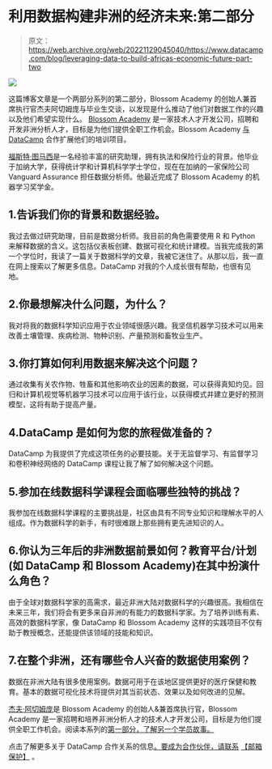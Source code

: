 # 利用数据构建非洲的经济未来:第二部分

> 原文：<https://web.archive.org/web/20221129045040/https://www.datacamp.com/blog/leveraging-data-to-build-africas-economic-future-part-two>

[![](img/459c88e1fc0081290068396008d28da7.png)](https://web.archive.org/web/20220630230131/https://s3.amazonaws.com/assets.datacamp.com/email/other/Blossom+Academy.pdf)

这篇博客文章是一个两部分系列的第二部分，Blossom Academy 的创始人兼首席执行官杰夫阿切姆庞与毕业生交谈，以发现是什么推动了他们对数据工作的兴趣以及他们希望实现什么。 [Blossom Academy](https://web.archive.org/web/20220630230131/https://www.blossomacademy.co/) 是一家技术人才开发公司，招聘和开发非洲分析人才，目标是为他们提供全职工作机会。Blossom Academy [与 DataCamp](https://web.archive.org/web/20220630230131/https://s3.amazonaws.com/assets.datacamp.com/email/other/Blossom+Academy.pdf) 合作扩展他们的培训项目。

[福斯特·图马西](https://web.archive.org/web/20220630230131/https://www.linkedin.com/in/foster-twumasi-365798122/)是一名经验丰富的研究助理，拥有执法和保险行业的背景。他毕业于加纳大学，获得统计学和计算机科学学士学位，现在在加纳的一家保险公司 Vanguard Assurance 担任数据分析师。他最近完成了 Blossom Academy 的机器学习奖学金。

## 1.告诉我们你的背景和数据经验。

我过去做过研究助理，目前是数据分析师。我目前的角色需要使用 R 和 Python 来解释数据的含义。这包括仪表板创建、数据可视化和统计建模。当我完成我的第一个学位时，我读了一篇关于数据科学的文章，我被它迷住了。从那以后，我一直在网上搜索以了解更多信息。DataCamp 对我的个人成长很有帮助，也很有见地。

## 2.你最想解决什么问题，为什么？

我对将我的数据科学知识应用于农业领域很感兴趣。我坚信机器学习技术可以用来改善土壤管理、疾病检测、物种识别、产量预测和畜牧业生产。

## 3.你打算如何利用数据来解决这个问题？

通过收集有关农作物、牲畜和其他影响农业的因素的数据，可以获得真知灼见。回归和计算机视觉等机器学习技术可以应用于该行业，以获得模式并建立更好的预测模型，这将有助于提高产量。

## 4.DataCamp 是如何为您的旅程做准备的？

DataCamp 为我提供了完成这项任务的必要技能。关于无监督学习、有监督学习和卷积神经网络的 DataCamp 课程让我了解了如何解决这个问题。

## 5.参加在线数据科学课程会面临哪些独特的挑战？

我参加在线数据科学课程的主要挑战是，社区由具有不同专业知识和理解水平的人组成。作为数据科学的新手，有时很难跟上那些拥有更先进知识的人。

## 6.你认为三年后的非洲数据前景如何？教育平台/计划(如 DataCamp 和 Blossom Academy)在其中扮演什么角色？

由于全球对数据科学家的高需求，最近非洲大陆对数据科学的兴趣很高。我相信在未来三年，我们将会有更多来自非洲的有能力的数据科学家。为了培养训练有素、高效的数据科学家，像 DataCamp 和 Blossom Academy 这样的实践项目不仅有助于教授概念，还能提供该领域的技能和知识。

## 7.在整个非洲，还有哪些令人兴奋的数据使用案例？

数据在非洲大陆有很多使用案例。数据可用于在该地区提供更好的医疗保健和教育。基本的数据可视化技术将提供对其当前状态、效果以及如何改进的见解。

[杰夫·阿切姆庞](https://web.archive.org/web/20220630230131/https://www.linkedin.com/in/jephthahacheampong/)是 Blossom Academy 的创始人&兼首席执行官，Blossom Academy 是一家招聘和培养非洲分析人才的技术人才开发公司，目标是为他们提供全职工作机会。阅读本系列的[第一部分，了解另一个学员故事。](https://web.archive.org/web/20220630230131/https://www.datacamp.com/community/blog/blossom-academy-q-a-part-1)

点击了解更多关于 DataCamp 合作关系的信息[。要成为合作伙伴，请联系](https://web.archive.org/web/20220630230131/https://www.datacamp.com/community/blog/free-datacamp-subscriptions) [【邮箱保护】](/web/20220630230131/https://www.datacamp.com/cdn-cgi/l/email-protection#67000e11020610061e270306130604060a174904080a) 。